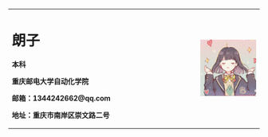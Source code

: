 <table border="0">
  <tr>
    <td width="75%">
      <h1>朗子</h1>
      <p><b>本科</b></p>
      <p><b>重庆邮电大学自动化学院</b></p>
      <p><b>邮箱：1344242662@qq.com</b></p>
      <p><b>地址：重庆市南岸区崇文路二号</b></p>
    </td>
    <td width="25%">
      <img src="/psc.jpg" width="100%">
    </td>
  </tr>
</table>

<!DOCTYPE html>
<html lang="en">
 
<head>
    <meta charset="UTF-8">
    <title>Document</title>
</head>
 
<body>
    <script>
        (function () {
            var a_idx = 0;
            window.onclick = function (event) {
                var a = new Array("❤富强❤", "❤民主❤", "❤文明❤", "❤和谐❤", "❤自由❤", "❤平等❤", "❤公正❤", "❤法治❤", "❤爱国❤",
                    "❤敬业❤", "❤诚信❤", "❤友善❤");
 
                var heart = document.createElement("b"); //创建b元素
                heart.onselectstart = new Function('event.returnValue=false'); //防止拖动
 
                document.body.appendChild(heart).innerHTML = a[a_idx]; //将b元素添加到页面上
                a_idx = (a_idx + 1) % a.length;
                heart.style.cssText = "position: fixed;left:-100%;"; //给p元素设置样式
 
                var f = 16, // 字体大小
                    x = event.clientX - f / 2, // 横坐标
                    y = event.clientY - f, // 纵坐标
                    c = randomColor(), // 随机颜色
                    a = 1, // 透明度
                    s = 1.2; // 放大缩小
 
                var timer = setInterval(function () { //添加定时器
                    if (a <= 0) {
                        document.body.removeChild(heart);
                        clearInterval(timer);
                    } else {
                        heart.style.cssText = "font-size:16px;cursor: default;position: fixed;color:" +
                            c + ";left:" + x + "px;top:" + y + "px;opacity:" + a + ";transform:scale(" +
                            s + ");";
 
                        y--;
                        a -= 0.016;
                        s += 0.002;
                    }
                }, 15)
 
            }
            // 随机颜色
            function randomColor() {
 
                return "rgb(" + (~~(Math.random() * 255)) + "," + (~~(Math.random() * 255)) + "," + (~~(Math
                .random() * 255)) + ")";
 
            }
        }());
    </script>
</body>
 
</html>

### 兴趣爱好 

* 听歌
* 打排球

### 学习成绩

**高等数学** 90

**大学物理** 92

**C语言** 96

### 个人愿望

世界和平

### 个人学习经历

是个混子……
